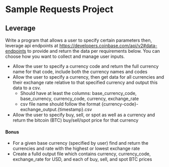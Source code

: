 # Sample Requests Project
## Leverage

Write a program that allows a user to specify certain parameters then, leverage api endpoints at https://developers.coinbase.com/api/v2#data-endpoints to provide and return the data per requirements below. You can choose how you want to collect and manage user inputs.

* Allow the user to specify a currency code and return the full currency name for that code, include both the currency names and codes
* Allow the user to specify a currency, then get data for all currencies and their exchange rate relative to that specified currency and output this data to a csv.
    * Should have at least the columns: base_currency_code, base_currency, currency_code, currency, exchange_rate
    * csv file name should follow the format {currency-code}-exchange_output.{timestamp}.csv
* Allow the user to specify buy, sell, or spot as well as a currency and return the bitcoin (BTC) buy/sell/spot price for that currency

#### Bonus
* For a given base currency (specified by user) find and return the currencies and rate with the highest or lowest exchange rate
* Create a fulld output file which contains currency, currency_code, exchange_rate for USD, and each of buy, sell, and spot BTC prices
